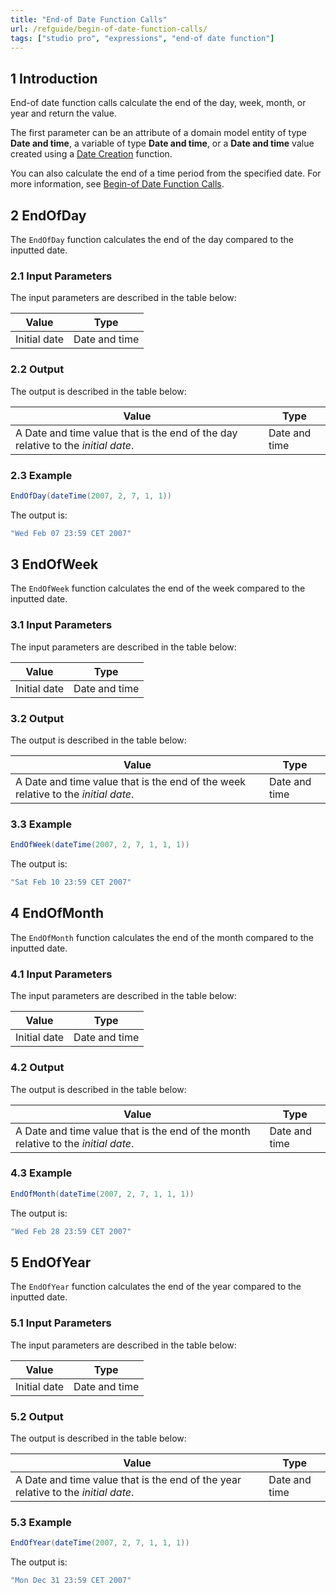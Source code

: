 ```yaml
---
title: "End-of Date Function Calls"
url: /refguide/begin-of-date-function-calls/
tags: ["studio pro", "expressions", "end-of date function"]
---
```


## 1 Introduction

End-of date function calls calculate the end of the day, week, month, or year and return the value.

The first parameter can be an attribute of a domain model entity of type **Date and time**, a variable of type **Date and time**, or a **Date and time** value created using a [Date Creation](/refguide/date-creation/) function.

You can also calculate the end of a time period from the specified date. For more information, see [Begin-of Date Function Calls](/refguide/begin-of-date-function-calls/).

## 2 EndOfDay

The `EndOfDay` function calculates the end of the day compared to the inputted date.

### 2.1 Input Parameters

The input parameters are described in the table below:

| Value                                  | Type          |
| -------------------------------------- | ------------- |
| Initial date                           | Date and time |

### 2.2 Output

The output is described in the table below:

| Value                                                        | Type          |
| ------------------------------------------------------------ | ------------- |
| A Date and time value that is the end of the day relative to the *initial date*. | Date and time |

### 2.3 Example

```java
EndOfDay(dateTime(2007, 2, 7, 1, 1))
```

The output is:

```java
"Wed Feb 07 23:59 CET 2007"
```


## 3 EndOfWeek

The `EndOfWeek` function calculates the end of the week compared to the inputted date.

### 3.1 Input Parameters

The input parameters are described in the table below:

| Value                                  | Type          |
| -------------------------------------- | ------------- |
| Initial date                           | Date and time |

### 3.2 Output

The output is described in the table below:

| Value                                                        | Type          |
| ------------------------------------------------------------ | ------------- |
| A Date and time value that is the end of the week relative to the *initial date*. | Date and time |

### 3.3 Example

```java
EndOfWeek(dateTime(2007, 2, 7, 1, 1, 1))
```

The output is:

```java
"Sat Feb 10 23:59 CET 2007"
```

## 4 EndOfMonth

The `EndOfMonth` function calculates the end of the month compared to the inputted date.

### 4.1 Input Parameters

The input parameters are described in the table below:

| Value                                  | Type          |
| -------------------------------------- | ------------- |
| Initial date                           | Date and time |

### 4.2 Output

The output is described in the table below:

| Value                                                        | Type          |
| ------------------------------------------------------------ | ------------- |
| A Date and time value that is the end of the month relative to the *initial date*. | Date and time |

### 4.3 Example

```java
EndOfMonth(dateTime(2007, 2, 7, 1, 1, 1))
```

The output is:

```java
"Wed Feb 28 23:59 CET 2007"
```

## 5 EndOfYear

The `EndOfYear` function calculates the end of the year compared to the inputted date.

### 5.1 Input Parameters

The input parameters are described in the table below:

| Value                                  | Type          |
| -------------------------------------- | ------------- |
| Initial date                           | Date and time |

### 5.2 Output

The output is described in the table below:

| Value                                                        | Type          |
| ------------------------------------------------------------ | ------------- |
| A Date and time value that is the end of the year relative to the *initial date*. | Date and time |

### 5.3 Example

```java
EndOfYear(dateTime(2007, 2, 7, 1, 1, 1))
```

The output is:

```java
"Mon Dec 31 23:59 CET 2007"
```
